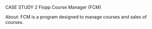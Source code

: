 CASE STUDY 2
Flopp Course Manager (FCM)

About: FCM is a program designed to manage courses and sales of courses.